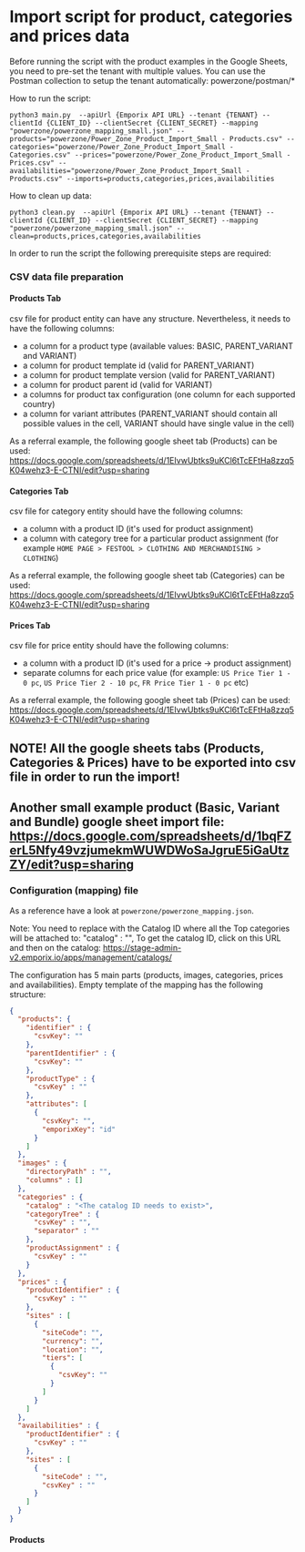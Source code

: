 # Import script for product, categories and prices data

Before running the script with the product examples in the Google Sheets, you need to pre-set the tenant with multiple values. You can use the Postman collection to setup the tenant automatically: powerzone/postman/*

How to run the script:

```shell
python3 main.py  --apiUrl {Emporix API URL} --tenant {TENANT} --clientId {CLIENT_ID} --clientSecret {CLIENT_SECRET} --mapping "powerzone/powerzone_mapping_small.json" --products="powerzone/Power_Zone_Product_Import_Small - Products.csv" --categories="powerzone/Power_Zone_Product_Import_Small - Categories.csv" --prices="powerzone/Power_Zone_Product_Import_Small - Prices.csv" --availabilities="powerzone/Power_Zone_Product_Import_Small - Products.csv" --imports=products,categories,prices,availabilities 
```

How to clean up data:
```shell
python3 clean.py  --apiUrl {Emporix API URL} --tenant {TENANT} --clientId {CLIENT_ID} --clientSecret {CLIENT_SECRET} --mapping "powerzone/powerzone_mapping_small.json" --clean=products,prices,categories,availabilities
```

In order to run the script the following prerequisite steps are required:
### CSV data file preparation

#### Products Tab
csv file for product entity can have any structure. Nevertheless, it needs to have the following columns:
* a column for a product type (available values: BASIC, PARENT_VARIANT and VARIANT)
* a column for product template id (valid for PARENT_VARIANT)
* a column for product template version (valid for PARENT_VARIANT)
* a column for product parent id (valid for VARIANT)
* a columns for product tax configuration (one column for each supported country)
* a column for variant attributes (PARENT_VARIANT should contain all possible values in the cell, VARIANT should have single value in the cell)

As a referral example, the following google sheet tab (Products) can be used: https://docs.google.com/spreadsheets/d/1EIvwUbtks9uKCl6tTcEFtHa8zzq5K04wehz3-E-CTNI/edit?usp=sharing

#### Categories Tab
csv file for category entity should have the following columns:
* a column with a product ID (it's used for product assignment)
* a column with category tree for a particular product assignment (for example `HOME PAGE > FESTOOL > CLOTHING AND MERCHANDISING > CLOTHING`)

As a referral example, the following google sheet tab (Categories) can be used: https://docs.google.com/spreadsheets/d/1EIvwUbtks9uKCl6tTcEFtHa8zzq5K04wehz3-E-CTNI/edit?usp=sharing

#### Prices Tab
csv file for price entity should have the following columns:
* a column with a product ID (it's used for a price -> product assignment)
* separate columns for each price value (for example: `US Price Tier 1 - 0 pc`, `US Price Tier 2 - 10 pc`, `FR Price Tier 1 - 0 pc` etc)

As a referral example, the following google sheet tab (Prices) can be used: https://docs.google.com/spreadsheets/d/1EIvwUbtks9uKCl6tTcEFtHa8zzq5K04wehz3-E-CTNI/edit?usp=sharing

## NOTE! All the google sheets tabs (Products, Categories & Prices) have to be exported into csv file in order to run the import!

## Another small example product (Basic, Variant and Bundle) google sheet import file: https://docs.google.com/spreadsheets/d/1bqFZerL5Nfy49vzjumekmWUWDWoSaJgruE5iGaUtzZY/edit?usp=sharing

### Configuration (mapping) file
As a reference have a look at `powerzone/powerzone_mapping.json`.

Note: You need to replace with the Catalog ID where all the Top categories will be attached to:
"catalog" : "<The catalog ID needs to exist>",
To get the catalog ID, click on this URL and then on the catalog: https://stage-admin-v2.emporix.io/apps/management/catalogs/

The configuration has 5 main parts (products, images, categories, prices and availabilities).
Empty template of the mapping has the following structure:

```json
{
  "products": {
    "identifier" : {
      "csvKey": ""
    },
    "parentIdentifier" : {
      "csvKey": ""
    },
    "productType" : {
      "csvKey" : ""
    },
    "attributes": [
      {
        "csvKey": "",
        "emporixKey": "id"
      }
    ]
  },
  "images" : {
    "directoryPath" : "",
    "columns" : []
  },
  "categories" : {
    "catalog" : "<The catalog ID needs to exist>",
    "categoryTree" : {
      "csvKey" : "",
      "separator" : ""
    },
    "productAssignment" : {
      "csvKey" : ""
    }
  },
  "prices" : {
    "productIdentifier" : {
      "csvKey" : ""
    },
    "sites" : [
      {
        "siteCode": "",
        "currency": "",
        "location": "",
        "tiers": [
          {
            "csvKey": ""
          }
        ]
      }
    ]
  },
  "availabilities" : {
    "productIdentifier" : {
      "csvKey" : ""
    },
    "sites" : [
      {
        "siteCode" : "",
        "csvKey" : ""
      }
    ]
  }
}
```

#### Products